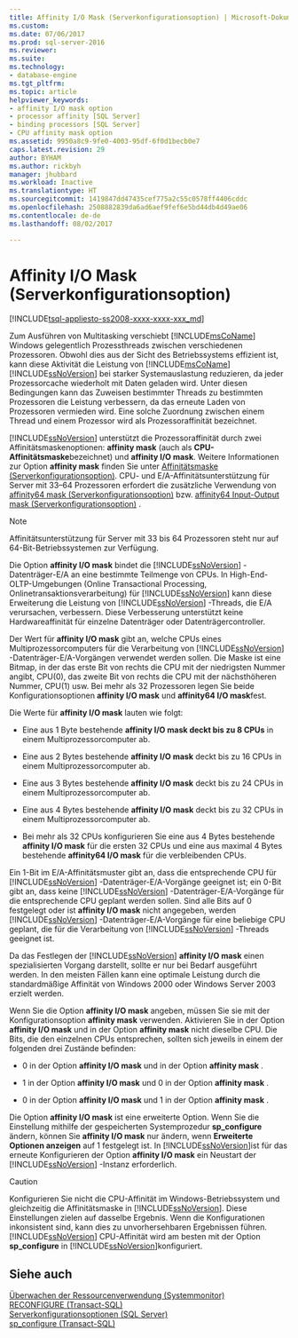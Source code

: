 ```yaml
---
title: Affinity I/O Mask (Serverkonfigurationsoption) | Microsoft-Dokumentation
ms.custom: 
ms.date: 07/06/2017
ms.prod: sql-server-2016
ms.reviewer: 
ms.suite: 
ms.technology:
- database-engine
ms.tgt_pltfrm: 
ms.topic: article
helpviewer_keywords:
- affinity I/O mask option
- processor affinity [SQL Server]
- binding processors [SQL Server]
- CPU affinity mask option
ms.assetid: 9950a8c9-9fe0-4003-95df-6f0d1becb0e7
caps.latest.revision: 29
author: BYHAM
ms.author: rickbyh
manager: jhubbard
ms.workload: Inactive
ms.translationtype: HT
ms.sourcegitcommit: 1419847dd47435cef775a2c55c0578ff4406cddc
ms.openlocfilehash: 2508882839da6ad6aef9fef6e5bd44db4d49ae06
ms.contentlocale: de-de
ms.lasthandoff: 08/02/2017

---
```

# <a name="affinity-input-output-mask-server-configuration-option"></a>Affinity I/O Mask (Serverkonfigurationsoption)
[!INCLUDE[tsql-appliesto-ss2008-xxxx-xxxx-xxx_md](../../includes/tsql-appliesto-ss2008-xxxx-xxxx-xxx-md.md)]

  Zum Ausführen von Multitasking verschiebt [!INCLUDE[msCoName](../../includes/msconame-md.md)] Windows gelegentlich Prozessthreads zwischen verschiedenen Prozessoren. Obwohl dies aus der Sicht des Betriebssystems effizient ist, kann diese Aktivität die Leistung von [!INCLUDE[msCoName](../../includes/msconame-md.md)] [!INCLUDE[ssNoVersion](../../includes/ssnoversion-md.md)] bei starker Systemauslastung reduzieren, da jeder Prozessorcache wiederholt mit Daten geladen wird. Unter diesen Bedingungen kann das Zuweisen bestimmter Threads zu bestimmten Prozessoren die Leistung verbessern, da das erneute Laden von Prozessoren vermieden wird. Eine solche Zuordnung zwischen einem Thread und einem Prozessor wird als Prozessoraffinität bezeichnet.  
  
 [!INCLUDE[ssNoVersion](../../includes/ssnoversion-md.md)] unterstützt die Prozessoraffinität durch zwei Affinitätsmaskenoptionen: **affinity mask** (auch als **CPU-Affinitätsmaske**bezeichnet) und **affinity I/O mask**. Weitere Informationen zur Option **affinity mask** finden Sie unter [Affinitätsmaske (Serverkonfigurationsoption)](../../database-engine/configure-windows/affinity-mask-server-configuration-option.md). CPU- und E/A-Affinitätsunterstützung für Server mit 33–64 Prozessoren erfordert die zusätzliche Verwendung von [affinity64 mask (Serverkonfigurationsoption)](../../database-engine/configure-windows/affinity64-mask-server-configuration-option.md) bzw. [affinity64 Input-Output mask (Serverkonfigurationsoption)](../../database-engine/configure-windows/affinity64-input-output-mask-server-configuration-option.md) .  
  
> [!NOTE]  
>  Affinitätsunterstützung für Server mit 33 bis 64 Prozessoren steht nur auf 64-Bit-Betriebssystemen zur Verfügung.  
  
 Die Option **affinity I/O mask** bindet die [!INCLUDE[ssNoVersion](../../includes/ssnoversion-md.md)] -Datenträger-E/A an eine bestimmte Teilmenge von CPUs. In High-End-OLTP-Umgebungen (Online Transactional Processing, Onlinetransaktionsverarbeitung) für [!INCLUDE[ssNoVersion](../../includes/ssnoversion-md.md)] kann diese Erweiterung die Leistung von [!INCLUDE[ssNoVersion](../../includes/ssnoversion-md.md)] -Threads, die E/A verursachen, verbessern. Diese Verbesserung unterstützt keine Hardwareaffinität für einzelne Datenträger oder Datenträgercontroller.  
  
 Der Wert für **affinity I/O mask** gibt an, welche CPUs eines Multiprozessorcomputers für die Verarbeitung von [!INCLUDE[ssNoVersion](../../includes/ssnoversion-md.md)] -Datenträger-E/A-Vorgängen verwendet werden sollen. Die Maske ist eine Bitmap, in der das erste Bit von rechts die CPU mit der niedrigsten Nummer angibt, CPU(0), das zweite Bit von rechts die CPU mit der nächsthöheren Nummer, CPU(1) usw. Bei mehr als 32 Prozessoren legen Sie beide Konfigurationsoptionen **affinity I/O mask** und **affinity64 I/O mask**fest.  
  
 Die Werte für **affinity I/O mask** lauten wie folgt:  
  
-   Eine aus 1 Byte bestehende **affinity I/O mask deckt bis zu 8 CPUs** in einem Multiprozessorcomputer ab.  
  
-   Eine aus 2 Bytes bestehende **affinity I/O mask** deckt bis zu 16 CPUs in einem Multiprozessorcomputer ab.  
  
-   Eine aus 3 Bytes bestehende **affinity I/O mask** deckt bis zu 24 CPUs in einem Multiprozessorcomputer ab.  
  
-   Eine aus 4 Bytes bestehende **affinity I/O mask** deckt bis zu 32 CPUs in einem Multiprozessorcomputer ab.  
  
-   Bei mehr als 32 CPUs konfigurieren Sie eine aus 4 Bytes bestehende **affinity I/O mask** für die ersten 32 CPUs und eine aus maximal 4 Bytes bestehende **affinity64 I/O mask** für die verbleibenden CPUs.  
  
 Ein 1-Bit im E/A-Affinitätsmuster gibt an, dass die entsprechende CPU für [!INCLUDE[ssNoVersion](../../includes/ssnoversion-md.md)] -Datenträger-E/A-Vorgänge geeignet ist; ein 0-Bit gibt an, dass keine [!INCLUDE[ssNoVersion](../../includes/ssnoversion-md.md)] -Datenträger-E/A-Vorgänge für die entsprechende CPU geplant werden sollen. Sind alle Bits auf 0 festgelegt oder ist **affinity I/O mask** nicht angegeben, werden [!INCLUDE[ssNoVersion](../../includes/ssnoversion-md.md)] -Datenträger-E/A-Vorgänge für eine beliebige CPU geplant, die für die Verarbeitung von [!INCLUDE[ssNoVersion](../../includes/ssnoversion-md.md)] -Threads geeignet ist.  
  
 Da das Festlegen der [!INCLUDE[ssNoVersion](../../includes/ssnoversion-md.md)] **affinity I/O mask** einen spezialisierten Vorgang darstellt, sollte er nur bei Bedarf ausgeführt werden. In den meisten Fällen kann eine optimale Leistung durch die standardmäßige Affinität von Windows 2000 oder Windows Server 2003 erzielt werden.  
  
 Wenn Sie die Option **affinity I/O mask** angeben, müssen Sie sie mit der Konfigurationsoption **affinity mask** verwenden. Aktivieren Sie in der Option **affinity I/O mask** und in der Option **affinity mask** nicht dieselbe CPU. Die Bits, die den einzelnen CPUs entsprechen, sollten sich jeweils in einem der folgenden drei Zustände befinden:  
  
-   0 in der Option **affinity I/O mask** und in der Option **affinity mask** .  
  
-   1 in der Option **affinity I/O mask** und 0 in der Option **affinity mask** .  
  
-   0 in der Option **affinity I/O mask** und 1 in der Option **affinity mask** .  
  
 Die Option **affinity I/O mask** ist eine erweiterte Option. Wenn Sie die Einstellung mithilfe der gespeicherten Systemprozedur **sp_configure** ändern, können Sie **affinity I/O mask** nur ändern, wenn **Erweiterte Optionen anzeigen** auf 1 festgelegt ist. In [!INCLUDE[ssNoVersion](../../includes/ssnoversion-md.md)]ist für das erneute Konfigurieren der Option **affinity I/O mask** ein Neustart der [!INCLUDE[ssNoVersion](../../includes/ssnoversion-md.md)] -Instanz erforderlich.  
  
> [!CAUTION]  
>  Konfigurieren Sie nicht die CPU-Affinität im Windows-Betriebssystem und gleichzeitig die Affinitätsmaske in [!INCLUDE[ssNoVersion](../../includes/ssnoversion-md.md)]. Diese Einstellungen zielen auf dasselbe Ergebnis. Wenn die Konfigurationen inkonsistent sind, kann dies zu unvorhersehbaren Ergebnissen führen. [!INCLUDE[ssNoVersion](../../includes/ssnoversion-md.md)] CPU-Affinität wird am besten mit der Option **sp_configure** in [!INCLUDE[ssNoVersion](../../includes/ssnoversion-md.md)]konfiguriert.  
  
## <a name="see-also"></a>Siehe auch  
 [Überwachen der Ressourcenverwendung &#40;Systemmonitor&#41;](../../relational-databases/performance-monitor/monitor-resource-usage-system-monitor.md)   
 [RECONFIGURE &#40;Transact-SQL&#41;](../../t-sql/language-elements/reconfigure-transact-sql.md)   
 [Serverkonfigurationsoptionen &#40;SQL Server&#41;](../../database-engine/configure-windows/server-configuration-options-sql-server.md)   
 [sp_configure &#40;Transact-SQL&#41;](../../relational-databases/system-stored-procedures/sp-configure-transact-sql.md)  
  
  

